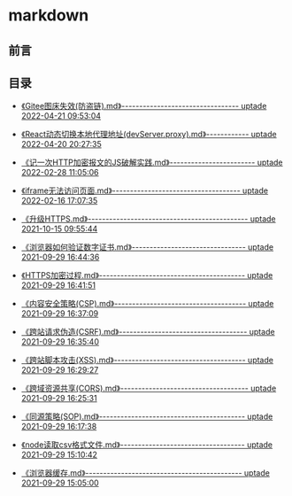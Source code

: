 # markdown

## 前言

## 目录
- [《Gitee图床失效(防盗链).md》--------------------------------- uptade 2022-04-21 09:53:04](./docs/Gitee图床失效（防盗链）.md)
- [《React动态切换本地代理地址(devServer.proxy).md》------------ uptade 2022-04-20 20:27:35](./docs/React动态切换本地代理地址(devServer.proxy).md)
- [《记一次HTTP加密报文的JS破解实践.md》------------------------ uptade 2022-02-28 11:05:06](./docs/记一次HTTP加密报文的JS破解实践.md)
- [《iframe无法访问页面.md》------------------------------------ uptade 2022-02-16 17:07:35](./docs/iframe无法访问页面.md)
- [《升级HTTPS.md》--------------------------------------------- uptade 2021-10-15 09:55:44](./docs/升级HTTPS.md)
- [《浏览器如何验证数字证书.md》-------------------------------- uptade 2021-09-29 16:44:36](./docs/浏览器如何验证数字证书.md)
- [《HTTPS加密过程.md》----------------------------------------- uptade 2021-09-29 16:41:51](./docs/HTTPS加密过程.md)
- [《内容安全策略(CSP).md》------------------------------------- uptade 2021-09-29 16:37:09](./docs/内容安全策略（CSP）.md)
- [《跨站请求伪造(CSRF).md》------------------------------------ uptade 2021-09-29 16:35:40](./docs/跨站请求伪造（CSRF）.md)
- [《跨站脚本攻击(XSS).md》------------------------------------- uptade 2021-09-29 16:29:27](./docs/跨站脚本攻击（XSS）.md)
- [《跨域资源共享(CORS).md》------------------------------------ uptade 2021-09-29 16:25:31](./docs/跨域资源共享（CORS）.md)
- [《同源策略(SOP).md》----------------------------------------- uptade 2021-09-29 16:17:38](./docs/同源策略（SOP）.md)
- [《node读取csv格式文件.md》----------------------------------- uptade 2021-09-29 15:10:42](./docs/node读取csv格式文件.md)
- [《浏览器缓存.md》-------------------------------------------- uptade 2021-09-29 15:05:00](./docs/浏览器缓存.md)
